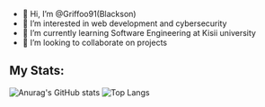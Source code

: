 - 👋 Hi, I’m @Griffoo91(Blackson)
- 👀 I’m interested in web development and cybersecurity
- 🌱 I’m currently learning Software Engineering at Kisii university
- 💞️ I’m looking to collaborate on projects

## My Stats:
![Anurag's GitHub stats](https://github-readme-stats.vercel.app/api?username=griffoo91&show_icons=true&theme=merko)
![Top Langs](https://github-readme-stats.vercel.app/api/top-langs/?username=griffoo91&layout=compact&theme=merko)
<!---
Griffoo91/Griffoo91 is a ✨ special ✨ repository because its `README.md` (this file) appears on your GitHub profile.
You can click the Preview link to take a look at your changes.
--->
